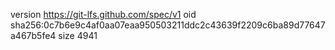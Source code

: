 version https://git-lfs.github.com/spec/v1
oid sha256:0c7b6e9c4af0aa07eaa950503211ddc2c43639f2209c6ba89d77647a467b5fe4
size 4941
